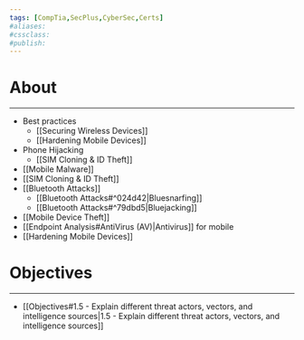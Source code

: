 ```yaml
---
tags: [CompTia,SecPlus,CyberSec,Certs]
#aliases:
#cssclass:
#publish:
---
```


# About
---
- Best practices
	- [[Securing Wireless Devices]]
	- [[Hardening Mobile Devices]]
- Phone Hijacking
	- [[SIM Cloning & ID Theft]]
- [[Mobile Malware]]
- [[SIM Cloning & ID Theft]]
- [[Bluetooth Attacks]]
	- [[Bluetooth Attacks#^024d42|Bluesnarfing]]
	- [[Bluetooth Attacks#^79dbd5|Bluejacking]]
- [[Mobile Device Theft]]
- [[Endpoint Analysis#AntiVirus (AV)|Antivirus]] for mobile
- [[Hardening Mobile Devices]]

# Objectives
---
- [[Objectives#1.5 - Explain different threat actors, vectors, and intelligence sources|1.5 - Explain different threat actors, vectors, and intelligence sources]]